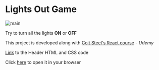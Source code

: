 # Lights Out Game

![main](https://res.cloudinary.com/ddjb3qdew/image/upload/v1640621737/Light_Out_ssqf3d.png)

Try to turn all the lights **ON** or **OFF**

This project is developed along with [Colt Steel's React course](https://www.udemy.com/course/modern-react-bootcamp) - *Udemy*

[Link](https://codepen.io/Trinca/pen/NAvpWa) to the Header HTML and CSS code

Click [here](https://ialnazer.github.io/lights-out-game-hosted/) to open it in your browser

